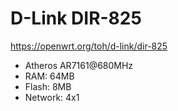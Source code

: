 # D-Link DIR-825

https://openwrt.org/toh/d-link/dir-825

- Atheros AR7161@680MHz 
- RAM:  64MB 
- Flash:  8MB 
- Network: 4x1
